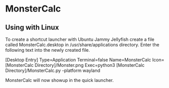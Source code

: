 # MonsterCalc
## Using with Linux
To create a shortcut launcher with Ubuntu Jammy Jellyfish create a file called MonsterCalc.desktop in /usr/share/applications directory. Enter the following text into the newly created file.

[Desktop Entry]
Type=Application
Terminal=false
Name=MonsterCalc
Icon=[MonsterCalc Directory]/Monster.png
Exec=python3 [MonsterCalc Directory]/MonsterCalc.py -platform wayland

MonsterCalc will now showup in the quick launcher.
